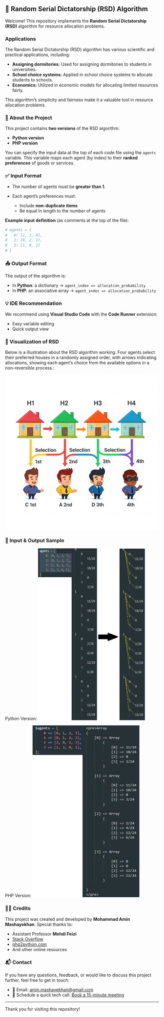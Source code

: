 ## 🧮 Random Serial Dictatorship (RSD) Algorithm

Welcome! This repository implements the **Random Serial Dictatorship (RSD)** algorithm for resource allocation problems.

### Applications

The Random Serial Dictatorship (RSD) algorithm has various scientific and practical applications, including:

- **Assigning dormitories:** Used for assigning dormitories to students in universities.
- **School choice systems:** Applied in school choice systems to allocate students to schools.
- **Economics:** Utilized in economic models for allocating limited resources fairly.

This algorithm’s simplicity and fairness make it a valuable tool in resource allocation problems.

### 📌 About the Project

This project contains **two versions** of the RSD algorithm:

* **Python version**
* **PHP version**

You can specify the input data at the top of each code file using the `agents` variable. This variable maps each agent (by index) to their **ranked preferences** of goods or services.

### ✅ Input Format

* The number of agents must be **greater than 1**.
* Each agent’s preferences must:

  * Include **non-duplicate items**
  * Be equal in length to the number of agents

**Example input definition** (as comments at the top of the file):

```python
# agents = {
#   0: [2, 1, 0],
#   1: [0, 2, 1],
#   2: [1, 0, 2]
# }
```

### 📤 Output Format

The output of the algorithm is:

* In **Python**: a dictionary → `agent_index => allocation_probability`
* In **PHP**: an associative array → `agent_index => allocation_probability`

### 💡 IDE Recommendation

We recommend using **Visual Studio Code** with the **Code Runner** extension:

* Easy variable editing
* Quick output view

### 🎨 Visualization of RSD

Below is a illustration about the RSD algorithm working. Four agents select their preferred houses in a randomly assigned order, with arrows indicating allocations, showing each agent’s choice from the available options in a non-reversible process.:

<img src="ReadmeImage.jpg" alt="Cartoon visualization of RSD algorithm" width="600">

### 🧪 Input & Output Sample

Python Version: <img src="Python-input-&-output-sample.jpg" width="350" height="560" alt="Python sample input-output">

PHP Version: <img src="PHP-input-&-output-sample.JPG" width="350" height="560" alt="PHP sample input-output">

### 👨‍💻 Credits

This project was created and developed by **Mohammad Amin Mashayekhan**.
Special thanks to:

* Assistant Professor **Mehdi Feizi**
* [Stack Overflow](https://stackoverflow.com)
* [php2python.com](https://www.php2python.com)
* And other online resources

### 📬 Contact

If you have any questions, feedback, or would like to discuss this project further, feel free to get in touch:

- 📧 Email: [amin.mashayekhan@gmail.com](mailto:amin.mashayekhan@gmail.com)
- 📅 Schedule a quick tech call: [Book a 15-minute meeting](https://calendly.com/amin-mashayekhan/15min-tech-call)

---

Thank you for visiting this repository!
